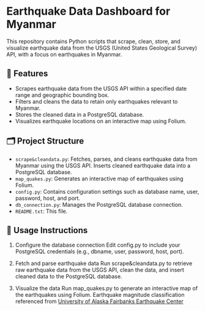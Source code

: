 # Earthquake Data Dashboard for Myanmar

This repository contains Python scripts that scrape, clean, store, and visualize earthquake data from the USGS (United States Geological Survey) API, with a focus on earthquakes in Myanmar.

## 📌 Features

- Scrapes earthquake data from the USGS API within a specified date range and geographic bounding box.
- Filters and cleans the data to retain only earthquakes relevant to Myanmar.
- Stores the cleaned data in a PostgreSQL database.
- Visualizes earthquake locations on an interactive map using Folium.

## 🗂️ Project Structure

- `scrape&cleandata.py`: Fetches, parses, and cleans earthquake data from Myanmar using the USGS API. Inserts cleaned earthquake data into a PostgreSQL database.
- `map_quakes.py`: Generates an interactive map of earthquakes using Folium.
- `config.py`: Contains configuration settings such as database name, user, password, host, and port.
- `db_connection.py`: Manages the PostgreSQL database connection.
- `README.txt`: This file.

## 🧪 Usage Instructions

1. Configure the database connection
Edit config.py to include your PostgreSQL credentials (e.g., dbname, user, password, host, port).

2. Fetch and parse earthquake data
Run scrape&cleandata.py to retrieve raw earthquake data from the USGS API, clean the data, and insert cleaned data to the PostgreSQL database.

3. Visualize the data
Run map_quakes.py to generate an interactive map of the earthquakes using Folium.
Earthquake magnitude classification referenced from [University of Alaska Fairbanks Earthquake Center](https://earthquake.alaska.edu/earthquake-magnitude-classes)

